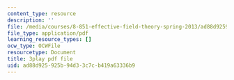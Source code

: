 ```yaml
---
content_type: resource
description: ''
file: /media/courses/8-851-effective-field-theory-spring-2013/ad88d925925b94d33c7cb419a63336b9_TcNXre5Ea6Y.pdf
file_type: application/pdf
learning_resource_types: []
ocw_type: OCWFile
resourcetype: Document
title: 3play pdf file
uid: ad88d925-925b-94d3-3c7c-b419a63336b9
---
```


